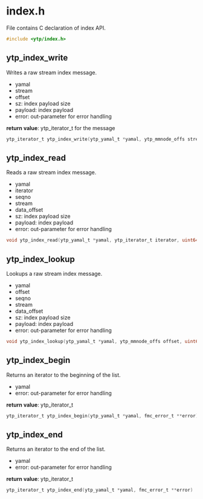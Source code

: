 # index.h

File contains C declaration of index API.

```c
#include <ytp/index.h>
```

## ytp_index_write

Writes a raw stream index message. 
- yamal
- stream
- offset
- sz: index payload size
- payload: index payload
- error: out-parameter for error handling

**return value**: ytp_iterator_t for the message

```c
ytp_iterator_t ytp_index_write(ytp_yamal_t *yamal, ytp_mmnode_offs stream, ytp_mmnode_offs offset, size_t sz, const void *payload, fmc_error_t **error)
```

## ytp_index_read

Reads a raw stream index message. 
- yamal
- iterator
- seqno
- stream
- data_offset
- sz: index payload size
- payload: index payload
- error: out-parameter for error handling

```c
void ytp_index_read(ytp_yamal_t *yamal, ytp_iterator_t iterator, uint64_t *seqno, ytp_mmnode_offs *stream, ytp_mmnode_offs *data_offset, size_t *sz, const char **payload, fmc_error_t **error)
```

## ytp_index_lookup

Lookups a raw stream index message. 
- yamal
- offset
- seqno
- stream
- data_offset
- sz: index payload size
- payload: index payload
- error: out-parameter for error handling

```c
void ytp_index_lookup(ytp_yamal_t *yamal, ytp_mmnode_offs offset, uint64_t *seqno, ytp_mmnode_offs *stream, ytp_mmnode_offs *data_offset, size_t *sz, const char **payload, fmc_error_t **error)
```

## ytp_index_begin

Returns an iterator to the beginning of the list. 
- yamal
- error: out-parameter for error handling

**return value**: ytp_iterator_t

```c
ytp_iterator_t ytp_index_begin(ytp_yamal_t *yamal, fmc_error_t **error)
```

## ytp_index_end

Returns an iterator to the end of the list. 
- yamal
- error: out-parameter for error handling

**return value**: ytp_iterator_t

```c
ytp_iterator_t ytp_index_end(ytp_yamal_t *yamal, fmc_error_t **error)
```


